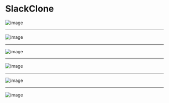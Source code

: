 # SlackClone

![image](https://user-images.githubusercontent.com/95272056/224761740-625212a3-ccfb-4b43-a1a9-9805c76fcde0.png)

<hr>

![image](https://user-images.githubusercontent.com/95272056/224761589-76230470-93af-4675-97b6-a422b3e0687c.png)

<hr>


![image](https://user-images.githubusercontent.com/95272056/224761198-4c241f8a-80fa-45e8-80a3-fe9e7c90e93f.png)

<hr>


![image](https://user-images.githubusercontent.com/95272056/224763174-40b47ade-7386-41da-9370-798afe2ae980.png)

<hr>

![image](https://user-images.githubusercontent.com/95272056/224763315-dd3fcded-63fd-4135-b526-b5c38856ac45.png)

<hr>

![image](https://user-images.githubusercontent.com/95272056/224764080-586eada4-93d1-4312-9bdd-873c40bfb6ca.png)

